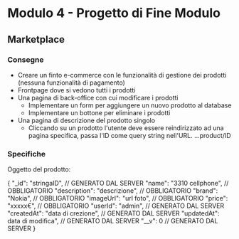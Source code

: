 # Modulo 4 - Progetto di Fine Modulo
## Marketplace

### Consegne

- Creare un finto e-commerce con le funzionalità di gestione dei prodotti (nessuna funzionalità di pagamento)
- Frontpage dove si vedono tutti i prodotti
- Una pagina di back-office con cui modificare i prodotti
    - Implementare un form per aggiungere un nuovo prodotto al database
    - Implementare un bottone per eliminare i prodotti
- Una pagina di descrizione del prodotto singolo
    - Cliccando su un prodotto l'utente deve essere reindirizzato ad una pagina specifica, passa l'ID come query string nell'URL.
      ...product/ID

### Specifiche

Oggetto del prodotto:

{
    "_id": "stringaID",                     // GENERATO DAL SERVER
    "name": "3310 cellphone",               // OBBLIGATORIO
    "description": "descrizione",           // OBBLIGATORIO
    "brand": "Nokia",                       // OBBLIGATORIO
    "imageUrl": "url foto",                 // OBBLIGATORIO
    "price": "xxxxx€",                      // OBBLIGATORIO
    "userId": "admin",                      // GENERATO DAL SERVER 
    "createdAt": "data di crezione",        // GENERATO DAL SERVER
    "updatedAt": data di modifica",         // GENERATO DAL SERVER
    "__v": 0                                // GENERATO DAL SERVER
}